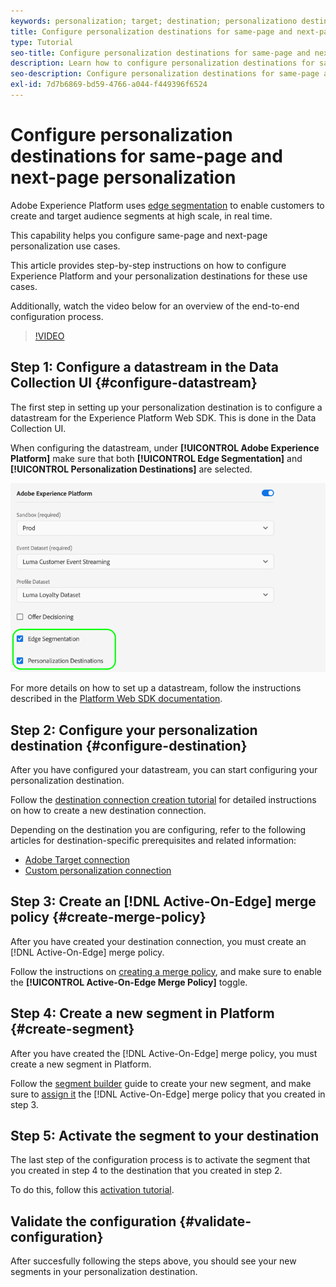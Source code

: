 ```yaml
---
keywords: personalization; target; destination; personalizationo destinations; configure personalization destinations; same page; next page;
title: Configure personalization destinations for same-page and next-page personalization
type: Tutorial
seo-title: Configure personalization destinations for same-page and next-page personalization.
description: Learn how to configure personalization destinations for same-page and next-page personalization.
seo-description: Configure personalization destinations for same-page and next-page personalization.
exl-id: 7d7b6869-bd59-4766-a044-f449396f6524
---
```

# Configure personalization destinations for same-page and next-page personalization

Adobe Experience Platform uses [edge segmentation](../../segmentation/ui/edge-segmentation.md) to enable customers to create and target audience segments at high scale, in real time.

This capability helps you configure same-page and next-page personalization use cases.

This article provides step-by-step instructions on how to configure Experience Platform and your personalization destinations for these use cases.

Additionally, watch the video below for an overview of the end-to-end configuration process.

>[!VIDEO](https://video.tv.adobe.com/v/340091/)

## Step 1: Configure a datastream in the Data Collection UI {#configure-datastream}

The first step in setting up your personalization destination is to configure a datastream for the Experience Platform Web SDK. This is done in the Data Collection UI. 

When configuring the datastream, under **[!UICONTROL Adobe Experience Platform]** make sure that both **[!UICONTROL Edge Segmentation]** and **[!UICONTROL Personalization Destinations]** are selected.

![Datastream configuration](../assets/ui/configure-personalization-destinations/datastream-config.png)

For more details on how to set up a datastream, follow the instructions described in the [Platform Web SDK documentation](../../edge/fundamentals/datastreams.md).

## Step 2: Configure your personalization destination {#configure-destination}

After you have configured your datastream, you can start configuring your personalization destination.

Follow the [destination connection creation tutorial](../ui/connect-destination.md) for detailed instructions on how to create a new destination connection.

Depending on the destination you are configuring, refer to the following articles for destination-specific prerequisites and related information:

* [Adobe Target connection](../catalog/personalization/adobe-target-connection.md)
* [Custom personalization connection](../catalog/personalization/custom-personalization.md)

## Step 3: Create an [!DNL Active-On-Edge] merge policy {#create-merge-policy}

After you have created your destination connection, you must create an [!DNL Active-On-Edge] merge policy.

Follow the instructions on [creating a merge policy](../../profile/merge-policies/ui-guide.md#create-a-merge-policy), and make sure to enable the **[!UICONTROL Active-On-Edge Merge Policy]** toggle.

## Step 4: Create a new segment in Platform {#create-segment}

After you have created the [!DNL Active-On-Edge] merge policy, you must create a new segment in Platform.

Follow the [segment builder](../../segmentation/ui/segment-builder.md) guide to create your new segment, and make sure to [assign it](../../segmentation/ui/segment-builder.md#merge-policies) the [!DNL Active-On-Edge] merge policy that you created in step 3.

## Step 5: Activate the segment to your destination

The last step of the configuration process is to activate the segment that you created in step 4 to the destination that you created in step 2.

To do this, follow this [activation tutorial](../ui/activate-profile-request-destinations.md).

## Validate the configuration {#validate-configuration}

After succesfully following the steps above, you should see your new segments in your personalization destination.
